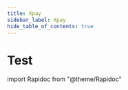 ```yaml
---
title: Xpay
sidebar_label: Xpay
hide_table_of_contents: true
---
```


# Test

import Rapidoc from "@theme/Rapidoc"

<Rapidoc apiUrl="https://docs.xpollens.com/test.yaml">
</Rapidoc>
